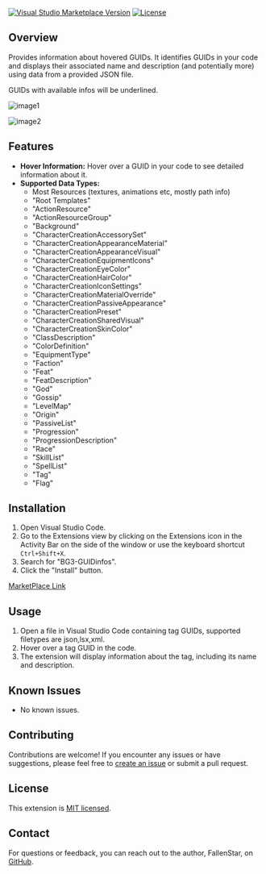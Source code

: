 [![Visual Studio Marketplace Version](https://img.shields.io/visual-studio-marketplace/v/FallenStar.bg3guidinfos.svg)](https://marketplace.visualstudio.com/items?itemName=FallenStar.bg3guidinfos)
[![License](https://img.shields.io/badge/license-MIT-blue.svg)](https://github.com/FallenStar08/BG3-GUIDinfos/blob/main/LICENSE)

## Overview

Provides information about hovered GUIDs. It identifies GUIDs in your code and displays their associated name and description (and potentially more) using data from a provided JSON file.

GUIDs with available infos will be underlined.

![image1](https://i.imgur.com/wpXiAtK.png)

![image2](https://i.imgur.com/9xPMcxR.png)



## Features

- **Hover Information:** Hover over a GUID in your code to see detailed information about it.
- **Supported Data Types:**
  - Most Resources (textures, animations etc, mostly path info)
  - "Root Templates"
  - "ActionResource"  
  - "ActionResourceGroup"  
  - "Background"  
  - "CharacterCreationAccessorySet"  
  - "CharacterCreationAppearanceMaterial"  
  - "CharacterCreationAppearanceVisual"  
  - "CharacterCreationEquipmentIcons"  
  - "CharacterCreationEyeColor"  
  - "CharacterCreationHairColor"  
  - "CharacterCreationIconSettings"  
  - "CharacterCreationMaterialOverride"  
  - "CharacterCreationPassiveAppearance"  
  - "CharacterCreationPreset"  
  - "CharacterCreationSharedVisual"  
  - "CharacterCreationSkinColor"  
  - "ClassDescription"  
  - "ColorDefinition"  
  - "EquipmentType"  
  - "Faction"  
  - "Feat"  
  - "FeatDescription"  
  - "God"  
  - "Gossip"  
  - "LevelMap"  
  - "Origin"  
  - "PassiveList"  
  - "Progression"  
  - "ProgressionDescription"  
  - "Race"  
  - "SkillList"  
  - "SpellList"  
  - "Tag"  
  - "Flag"

## Installation

1. Open Visual Studio Code.
2. Go to the Extensions view by clicking on the Extensions icon in the Activity Bar on the side of the window or use the keyboard shortcut `Ctrl+Shift+X`.
3. Search for "BG3-GUIDinfos".
4. Click the "Install" button.

[MarketPlace Link](https://marketplace.visualstudio.com/items?itemName=FallenStar.bg3guidinfos)

## Usage

1. Open a file in Visual Studio Code containing tag GUIDs, supported filetypes are json,lsx,xml.
2. Hover over a tag GUID in the code.
3. The extension will display information about the tag, including its name and description.

## Known Issues

- No known issues.

## Contributing

Contributions are welcome! If you encounter any issues or have suggestions, please feel free to [create an issue](https://github.com/FallenStar08/BG3-GUIDinfos/issues) or submit a pull request.

## License

This extension is [MIT licensed](LICENSE).

## Contact

For questions or feedback, you can reach out to the author, FallenStar, on [GitHub](https://github.com/FallenStar08).

